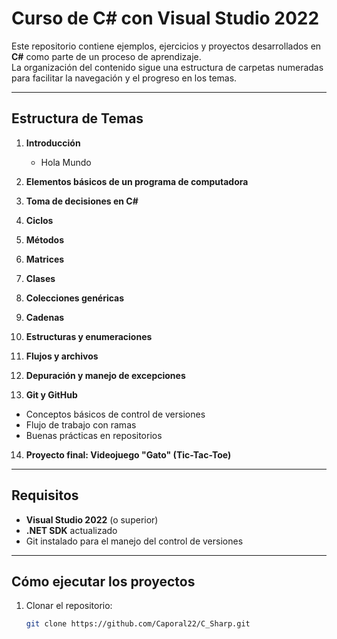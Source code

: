 # Curso de C# con Visual Studio 2022

Este repositorio contiene ejemplos, ejercicios y proyectos desarrollados en **C#** como parte de un proceso de aprendizaje.  
La organización del contenido sigue una estructura de carpetas numeradas para facilitar la navegación y el progreso en los temas.

---

##  Estructura de Temas

1. **Introducción**  
   - Hola Mundo  

2. **Elementos básicos de un programa de computadora**  

3. **Toma de decisiones en C#**  

4. **Ciclos**  

5. **Métodos**  

6. **Matrices**  

7. **Clases**  

8. **Colecciones genéricas**  

9. **Cadenas**  

10. **Estructuras y enumeraciones**  

11. **Flujos y archivos**  

12. **Depuración y manejo de excepciones**  

13. **Git y GitHub**  
   - Conceptos básicos de control de versiones  
   - Flujo de trabajo con ramas  
   - Buenas prácticas en repositorios  

14. **Proyecto final: Videojuego "Gato" (Tic-Tac-Toe)**  

---

##  Requisitos

- **Visual Studio 2022** (o superior)  
- **.NET SDK** actualizado  
- Git instalado para el manejo del control de versiones  

---

## Cómo ejecutar los proyectos

1. Clonar el repositorio:  
   ```bash
   git clone https://github.com/Caporal22/C_Sharp.git

